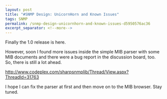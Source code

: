 ```yaml
---
layout: post
title: "#SNMP Design: UnicornHorn and Known Issues"
tags: SNMP
permalink: /snmp-design-unicornhorn-and-known-issues-d5950576ac36
excerpt_separator: <!--more-->
---
```

Finally the 1.0 release is here.

However, soon I found more issues inside the simple MIB parser with some MIB documents and there were a bug report in the discussion board, too. So, there is still a lot ahead.

http://www.codeplex.com/sharpsnmplib/Thread/View.aspx?ThreadId=31763

I hope I can fix the parser at first and then move on to the MIB browser. Stay tuned.
<!--more-->